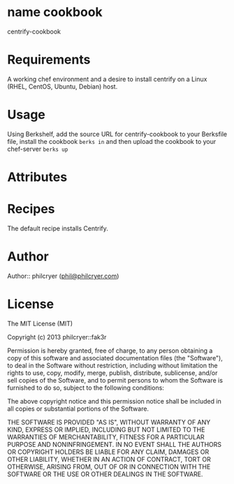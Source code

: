# name cookbook
centrify-cookbook

# Requirements
A working chef environment and a desire to install centrify on a Linux (RHEL,
CentOS, Ubuntu, Debian) host.

# Usage
Using Berkshelf, add the source URL for centrify-cookbook to your Berksfile file, install the cookbook 
``berks in``
and then upload the cookbook to your chef-server 
``berks up``

# Attributes

# Recipes
The default recipe installs Centrify.

# Author
Author:: philcryer (phil@philcryer.com)

# License

The MIT License (MIT)

Copyright (c) 2013 philcryer::fak3r

Permission is hereby granted, free of charge, to any person obtaining a copy of
this software and associated documentation files (the "Software"), to deal in
the Software without restriction, including without limitation the rights to
use, copy, modify, merge, publish, distribute, sublicense, and/or sell copies of
the Software, and to permit persons to whom the Software is furnished to do so,
subject to the following conditions:

The above copyright notice and this permission notice shall be included in all
copies or substantial portions of the Software.

THE SOFTWARE IS PROVIDED "AS IS", WITHOUT WARRANTY OF ANY KIND, EXPRESS OR
IMPLIED, INCLUDING BUT NOT LIMITED TO THE WARRANTIES OF MERCHANTABILITY, FITNESS
FOR A PARTICULAR PURPOSE AND NONINFRINGEMENT. IN NO EVENT SHALL THE AUTHORS OR
COPYRIGHT HOLDERS BE LIABLE FOR ANY CLAIM, DAMAGES OR OTHER LIABILITY, WHETHER
IN AN ACTION OF CONTRACT, TORT OR OTHERWISE, ARISING FROM, OUT OF OR IN
CONNECTION WITH THE SOFTWARE OR THE USE OR OTHER DEALINGS IN THE SOFTWARE.
